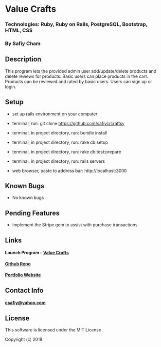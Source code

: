 # Value Crafts

### Technologies: Ruby, Ruby on Rails, PostgreSQL, Bootstrap, HTML, CSS

### By Safiy Cham

## Description

This program lets the provided admin user add/update/delete products and delete reviews for products. Basic users can place products in the cart. Products can be reviewed and rated by basic users. Users can sign up or login.

## Setup

* set up rails environment on your computer

* terminal, run: git clone https://github.com/safiyc/craftsy

* terminal, in project directory, run: bundle install

* terminal, in project directory, run: rake db:setup

* terminal, in project directory, run: rake db:test:prepare

* terminal, in project directory, run: rails servers

* web browser, paste to address bar: http://localhost:3000

## Known Bugs

* No known bugs

## Pending Features

* Implement the Stripe gem to assist with purchase transactions

## Links

#### Launch Program - [Value Crafts](https://value-crafts.herokuapp.com)

#### [Github Repo](https://github.com/safiyc/craftsy.git)

#### [Portfolio Website](http://www.safiycham.com/)

## Contact Info

#### csafiy@yahoo.com

## License

This software is licensed under the MIT License

Copyright (c) 2018